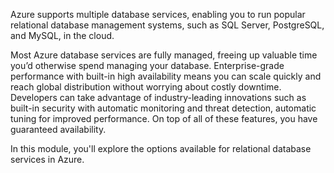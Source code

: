 Azure supports multiple database services, enabling you to run popular relational database management systems, such as SQL Server, PostgreSQL, and MySQL, in the cloud.

Most Azure database services are fully managed, freeing up valuable time you’d otherwise spend managing your database. Enterprise-grade performance with built-in high availability means you can scale quickly and reach global distribution without worrying about costly downtime. Developers can take advantage of industry-leading innovations such as built-in security with automatic monitoring and threat detection, automatic tuning for improved performance. On top of all of these features, you have guaranteed availability.

In this module, you'll explore the options available for relational database services in Azure.
